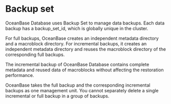 Backup set
==========

OceanBase Database uses Backup Set to manage data backups. Each data backup has a backup_set_id, which is globally unique in the cluster.

For full backups, OceanBase creates an independent metadata directory and a macroblock directory. For incremental backups, it creates an independent metadata directory and reuses the macroblock directory of the corresponding full backups.

The incremental backup of OceanBase Database contains complete metadata and reused data of macroblocks without affecting the restoration performance.

OceanBase takes the full backup and the corresponding incremental backups as one management unit. You cannot separately delete a single incremental or full backup in a group of backups.
